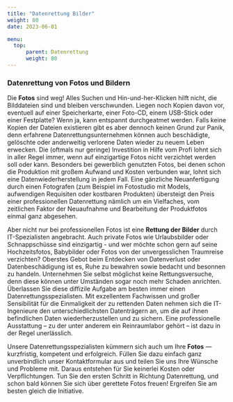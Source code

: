 ```yaml
---
title: "Datenrettung Bilder"
weight: 80
date: 2023-06-01

menu:
  top:
      parent: Datenrettung
      weight: 80
---
```


### Datenrettung von Fotos und Bildern

Die **Fotos** sind weg! Alles Suchen und Hin-und-her-Klicken hilft nicht, die Bilddateien sind und bleiben verschwunden. Liegen noch Kopien davon vor, eventuell auf einer Speicherkarte, einer Foto-CD, einem USB-Stick oder einer Festplatte? Wenn ja, kann entspannt durchgeatmet werden. Falls keine Kopien der Dateien existieren gibt es aber dennoch keinen Grund zur Panik, denn erfahrene Datenrettungsunternehmen können auch beschädigte, gelöschte oder anderweitig verlorene Daten wieder zu neuem Leben erwecken. Die (oftmals nur geringe) Investition in Hilfe vom Profi lohnt sich in aller Regel immer, wenn auf einzigartige Fotos nicht verzichtet werden soll oder kann. Besonders bei gewerblich genutzten Fotos, bei denen schon die Produktion mit großem Aufwand und Kosten verbunden war, lohnt sich eine Datenwiederherstellung in jedem Fall. Eine gänzliche Neuanfertigung durch einen Fotografen (zum Beispiel im Fotostudio mit Models, aufwendigen Requisiten oder kostbaren Produkten) übersteigt den Preis einer professionellen Datenrettung nämlich um ein Vielfaches, vom zeitlichen Faktor der Neuaufnahme und Bearbeitung der Produktfotos einmal ganz abgesehen.

Aber nicht nur bei professionellen Fotos ist eine **Rettung der Bilder** durch IT-Spezialisten angebracht. Auch private Fotos wie Urlaubsbilder oder Schnappschüsse sind einzigartig - und wer möchte schon gern auf seine Hochzeitsfotos, Babybilder oder Fotos von der unvergesslichen Traumreise verzichten? Oberstes Gebot beim Entdecken von Datenverlust oder Datenbeschädigung ist es, Ruhe zu bewahren sowie bedacht und besonnen zu handeln. Unternehmen Sie selbst möglichst keine Rettungsversuche, denn diese können unter Umständen sogar noch mehr Schaden anrichten. Überlassen Sie diese diffizile Aufgabe am besten immer einen Datenrettungsspezialisten. Mit exzellentem Fachwissen und großer Sensibilität für die Einmaligkeit der zu rettenden Daten nehmen sich die IT-Ingenieure den unterschiedlichsten Datenträgern an, um die auf ihnen befindlichen Daten wiederherzustellen und zu sichern. Eine professionelle Ausstattung – zu der unter anderem ein Reinraumlabor gehört – ist dazu in der Regel unerlässlich.

Unsere Datenrettungsspezialisten kümmern sich auch um Ihre **Fotos** — kurzfristig, kompetent und erfolgreich. Füllen Sie dazu einfach ganz unverbindlich unser Kontaktformular aus und teilen Sie uns Ihre Wünsche und Probleme mit. Daraus entstehen für Sie keinerlei Kosten oder Verpflichtungen. Tun Sie den ersten Schritt in Richtung Datenrettung, und schon bald können Sie sich über gerettete Fotos freuen! Ergreifen Sie am besten gleich die Initiative.
